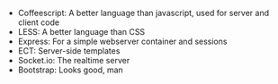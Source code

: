 - Coffeescript: A better language than javascript, used for server and client code
- LESS: A better language than CSS
- Express: For a simple webserver container and sessions
- ECT: Server-side templates
- Socket.io: The realtime server
- Bootstrap: Looks good, man
